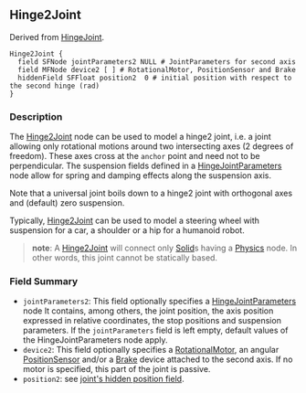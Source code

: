 ## Hinge2Joint

Derived from [HingeJoint](reference/hingejoint.md#hingejoint).

```
Hinge2Joint {
  field SFNode jointParameters2 NULL # JointParameters for second axis
  field MFNode device2 [ ] # RotationalMotor, PositionSensor and Brake
  hiddenField SFFloat position2  0 # initial position with respect to the second hinge (rad)
}
```

### Description

The [Hinge2Joint](reference/hinge2joint.md#hinge2joint) node can be used to
model a hinge2 joint, i.e. a joint allowing only rotational motions around two
intersecting axes (2 degrees of freedom). These axes cross at the `anchor` point
and need not to be perpendicular. The suspension fields defined in a
[HingeJointParameters](reference/hingejointparameters.md#hingejointparameters)
node allow for spring and damping effects along the suspension axis.

Note that a universal joint boils down to a hinge2 joint with orthogonal axes
and (default) zero suspension.

Typically, [Hinge2Joint](reference/hinge2joint.md#hinge2joint) can be used to
model a steering wheel with suspension for a car, a shoulder or a hip for a
humanoid robot.

> **note**: A [Hinge2Joint](reference/hinge2joint.md#hinge2joint) will connect only
[Solid](reference/solid.md#solid)s having a
[Physics](reference/physics.md#physics) node. In other words, this joint cannot
be statically based.

### Field Summary

- `jointParameters2`: This field optionally specifies a
[HingeJointParameters](reference/hingejointparameters.md#hingejointparameters)
node It contains, among others, the joint position, the axis position expressed
in relative coordinates, the stop positions and suspension parameters. If the
`jointParameters` field is left empty, default values of the
HingeJointParameters node apply.
- `device2`: This field optionally specifies a
[RotationalMotor](reference/rotationalmotor.md#rotationalmotor), an angular
[PositionSensor](reference/positionsensor.md#positionsensor) and/or a
[Brake](reference/brake.md#brake) device attached to the second axis. If no
motor is specified, this part of the joint is passive.
- `position2`: see [joint's hidden position
field](reference/rotationalmotor.md#rotationalmotor).

